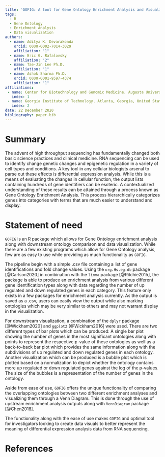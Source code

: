 ```yaml
---
title: 'GOFIG: A tool for Gene Ontology Enrichment Analysis and Visualization'
tags:
  - R
  - Gene Ontology 
  - Enrichment Analysis 
  - Data visualization 
authors:
  - name: Aditya K. Devarakonda
    orcid: 0000-0002-7014-3029
    affiliation: "1"
  - name: Eric G. Rafalovsky 
    affiliation: "2"
  - name: Tae-Jin Lee Ph.D. 
    affiliation: "1"
  - name: Ashok Sharma Ph.D. 
    orcid: 0000-0001-9597-4374
    affiliation: "1"
affiliations:
 - name: Center for Biotechnology and Genomic Medicine, Augusta University, Augusta, Georgia, United States
   index: 1
 - name: Georgia Institute of Technology, Atlanta, Georgia, United States
   index: 2
date: 22 December 2020
bibliography: paper.bib
---
```



  

# Summary

The advent of high throughput sequencing has fundamentally changed both basic science practices and clinical medicine. RNA sequencing can be used to identify change genetic changes and epigenetic regulation in a variety of cell types and conditions. A key tool in any cellular biologists arsenal to parse out these effects is differential expression analysis. While this is a means of evaluating the changes in cellular function, the output lists containing hundreds of gene identifiers can be esoteric. A contextualized understanding of these results can be attained through a process known as Gene Ontology Enrichment Analysis. This process hierarchically categorizes genes into categories with terms that are much easier to understand and display.

# Statement of need

`GOFIG` is an R package which allows for Gene Ontology enrichment analysis along with downstream ontology comparison and data visualization. While there are a few existing programs which allow for Gene Ontology analysis, few are as easy to use while providing as much functionality as `GOFIG`.

The pipeline begin with a simple .csv file containing a list of gene identifications and fold change values. Using the `org.Hs.eg.db` package [@Carlson2020] in combination with the `limma` package [@Ritchie2015], the package is able to produce an enrichment analysis from various different gene identification types along with data regarding the number of up regulated and down regulated genes in each category. This feature only exists in a few packages for enrichment analysis currently. As the output is saved as a .csv, users can easily view the output while also marking ontologies which may be very similar to others and may not warrant display in the visualization.

For downstream visualization, a combination of the `dplyr` package [@Wickham2020] and `ggplot2` [@Wickham2016] were used. There are two different types of bar plots which can be produced: A single bar plot showing the number of genes in the most significant ontologies along with points to represent the respective p-value of these ontologies as well as a back-to-back bar plot which provides the same information along with the subdivisions of up regulated and down regulated genes in each ontology. Another visualization which can be produced is a bubble plot which is plotted based on a normalization to depict whether the ontology contains more up regulated or down regulated genes against the log of the p-values. The size of the bubbles is a representation of the number of genes in the ontology.

Aside from ease of use, `GOFIG` offers the unique functionality of comparing the overlapping ontologies between two different enrichment analyses and visualizing them through a Venn Diagram. This is done through the use of upstream enrichment analysis outputs along with `VennDiagram` package [@Chen2018].

The functionality along with the ease of use makes `GOFIG` and optimal tool for investigators looking to create data visuals to better represent the meaning of differential expression analysis data from RNA sequencing.


# References
